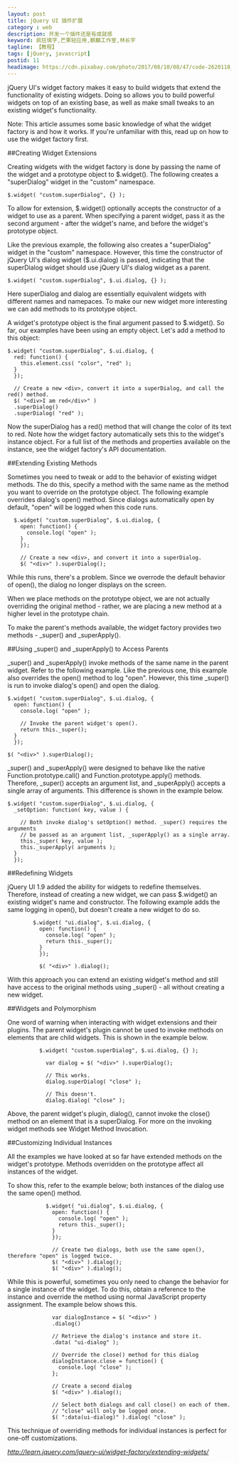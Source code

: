 ```yaml
---
layout: post
title: jQuery UI 插件扩展
category : web
description: 开发一个插件还是有成就感
keyword: 疯狂填字,芒果轻应用,麒麟工作室,林长宇
tagline: 【教程】
tags: [jQuery, javascript]
postid: 11
headimage: https://cdn.pixabay.com/photo/2017/08/10/08/47/code-2620118_1280.jpg
---
```

jQuery UI's widget factory makes it easy to build widgets that extend the functionality of existing widgets. Doing so allows you to build powerful widgets on top of an existing base, as well as make small tweaks to an existing widget's functionality.

Note: This article assumes some basic knowledge of what the widget factory is and how it works. If you're unfamiliar with this, read up on how to use the widget factory first.

##Creating Widget Extensions

Creating widgets with the widget factory is done by passing the name of the widget and a prototype object to $.widget(). The following creates a "superDialog" widget in the "custom" namespace.

    $.widget( "custom.superDialog", {} );

To allow for extension, $.widget() optionally accepts the constructor of a widget to use as a parent. When specifying a parent widget, pass it as the second argument - after the widget's name, and before the widget's prototype object.

Like the previous example, the following also creates a "superDialog" widget in the "custom" namespace. However, this time the constructor of jQuery UI's dialog widget ($.ui.dialog) is passed, indicating that the superDialog widget should use jQuery UI's dialog widget as a parent.

    $.widget( "custom.superDialog", $.ui.dialog, {} );

Here superDialog and dialog are essentially equivalent widgets with different names and namepaces. To make our new widget more interesting we can add methods to its prototype object.

A widget's prototype object is the final argument passed to $.widget(). So far, our examples have been using an empty object. Let's add a method to this object:


    $.widget( "custom.superDialog", $.ui.dialog, {
      red: function() {
        this.element.css( "color", "red" );
      }
      });

      // Create a new <div>, convert it into a superDialog, and call the red() method.
      $( "<div>I am red</div>" )
      .superDialog()
      .superDialog( "red" );

Now the superDialog has a red() method that will change the color of its text to red. Note how the widget factory automatically sets this to the widget's instance object. For a full list of the methods and properties available on the instance, see the widget factory's API documentation.

##Extending Existing Methods

Sometimes you need to tweak or add to the behavior of existing widget methods. The do this, specify a method with the same name as the method you want to override on the prototype object. The following example overrides dialog's open() method. Since dialogs automatically open by default, "open" will be logged when this code runs.


      $.widget( "custom.superDialog", $.ui.dialog, {
        open: function() {
          console.log( "open" );
        }
        });

        // Create a new <div>, and convert it into a superDialog.
        $( "<div>" ).superDialog();

While this runs, there's a problem. Since we overrode the default behavior of open(), the dialog no longer displays on the screen.

When we place methods on the prototype object, we are not actually overriding the original method - rather, we are placing a new method at a higher level in the prototype chain.

To make the parent's methods available, the widget factory provides two methods - _super() and _superApply().

##Using _super() and _superApply() to Access Parents

_super() and _superApply() invoke methods of the same name in the parent widget. Refer to the following example. Like the previous one, this example also overrides the open() method to log "open". However, this time _super() is run to invoke dialog's open() and open the dialog.


    $.widget( "custom.superDialog", $.ui.dialog, {
      open: function() {
        console.log( "open" );

        // Invoke the parent widget's open().
        return this._super();
      }
      });

    $( "<div>" ).superDialog();

_super() and _superApply() were designed to behave like the native Function.prototype.call() and Function.prototype.apply() methods. Therefore, _super() accepts an argument list, and _superApply() accepts a single array of arguments. This difference is shown in the example below.


    $.widget( "custom.superDialog", $.ui.dialog, {
      _setOption: function( key, value ) {

        // Both invoke dialog's setOption() method. _super() requires the arguments
        // be passed as an argument list, _superApply() as a single array.
        this._super( key, value );
        this._superApply( arguments );
      }
      });

##Redefining Widgets

jQuery UI 1.9 added the ability for widgets to redefine themselves. Therefore, instead of creating a new widget, we can pass $.widget() an existing widget's name and constructor. The following example adds the same logging in open(), but doesn't create a new widget to do so.


            $.widget( "ui.dialog", $.ui.dialog, {
              open: function() {
                console.log( "open" );
                return this._super();
              }
              });

              $( "<div>" ).dialog();

With this approach you can extend an existing widget's method and still have access to the original methods using _super() - all without creating a new widget.

##Widgets and Polymorphism

One word of warning when interacting with widget extensions and their plugins. The parent widget's plugin cannot be used to invoke methods on elements that are child widgets. This is shown in the example below.


              $.widget( "custom.superDialog", $.ui.dialog, {} );

                var dialog = $( "<div>" ).superDialog();

                // This works.
                dialog.superDialog( "close" );

                // This doesn't.
                dialog.dialog( "close" );

Above, the parent widget's plugin, dialog(), cannot invoke the close() method on an element that is a superDialog. For more on the invoking widget methods see Widget Method Invocation.

##Customizing Individual Instances

All the examples we have looked at so far have extended methods on the widget's prototype. Methods overridden on the prototype affect all instances of the widget.

To show this, refer to the example below; both instances of the dialog use the same open() method.


                $.widget( "ui.dialog", $.ui.dialog, {
                  open: function() {
                    console.log( "open" );
                    return this._super();
                  }
                  });

                  // Create two dialogs, both use the same open(), therefore "open" is logged twice.
                  $( "<div>" ).dialog();
                  $( "<div>" ).dialog();

While this is powerful, sometimes you only need to change the behavior for a single instance of the widget. To do this, obtain a reference to the instance and override the method using normal JavaScript property assignment. The example below shows this.


                  var dialogInstance = $( "<div>" )
                  .dialog()

                  // Retrieve the dialog's instance and store it.
                  .data( "ui-dialog" );

                  // Override the close() method for this dialog
                  dialogInstance.close = function() {
                    console.log( "close" );
                  };

                  // Create a second dialog
                  $( "<div>" ).dialog();

                  // Select both dialogs and call close() on each of them.
                  // "close" will only be logged once.
                  $( ":data(ui-dialog)" ).dialog( "close" );

This technique of overriding methods for individual instances is perfect for one-off customizations.


*http://learn.jquery.com/jquery-ui/widget-factory/extending-widgets/*
